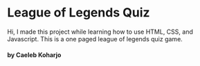 League of Legends Quiz
=================

Hi, I made this project while learning how to use HTML, CSS, and Javascript. This is a one paged league of legends quiz game.


#### by Caeleb Koharjo
